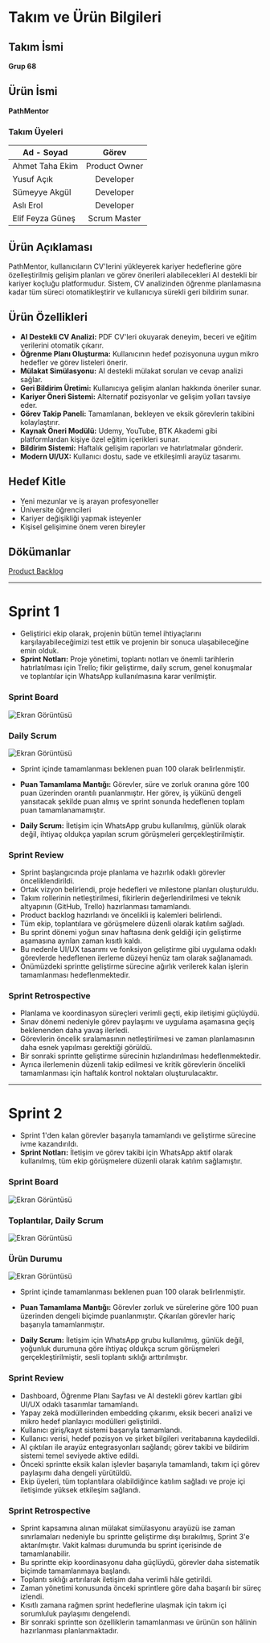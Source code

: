 # Takım ve Ürün Bilgileri
## Takım İsmi
**Grup 68**

## Ürün İsmi
**PathMentor**

### Takım Üyeleri
| Ad - Soyad    | Görev           |
| ------------- |:-------------:|
| Ahmet Taha Ekim    | Product Owner |
| Yusuf Açık    | Developer |
| Sümeyye	Akgül   | Developer |
| Aslı Erol     | Developer |
| Elif Feyza Güneş | Scrum Master      |

## Ürün Açıklaması
PathMentor, kullanıcıların CV'lerini yükleyerek kariyer hedeflerine göre özelleştirilmiş gelişim planları ve görev önerileri alabilecekleri AI destekli bir kariyer koçluğu platformudur. Sistem, CV analizinden öğrenme planlamasına kadar tüm süreci otomatikleştirir ve kullanıcıya sürekli geri bildirim sunar.

## Ürün Özellikleri

- **AI Destekli CV Analizi:** PDF CV'leri okuyarak deneyim, beceri ve eğitim verilerini otomatik çıkarır.
- **Öğrenme Planı Oluşturma:** Kullanıcının hedef pozisyonuna uygun mikro hedefler ve görev listeleri önerir.
- **Mülakat Simülasyonu:** AI destekli mülakat soruları ve cevap analizi sağlar.
- **Geri Bildirim Üretimi:** Kullanıcıya gelişim alanları hakkında öneriler sunar.
- **Kariyer Öneri Sistemi:** Alternatif pozisyonlar ve gelişim yolları tavsiye eder.
- **Görev Takip Paneli:** Tamamlanan, bekleyen ve eksik görevlerin takibini kolaylaştırır.
- **Kaynak Öneri Modülü:** Udemy, YouTube, BTK Akademi gibi platformlardan kişiye özel eğitim içerikleri sunar.
- **Bildirim Sistemi:** Haftalık gelişim raporları ve hatırlatmalar gönderir.
- **Modern UI/UX:** Kullanıcı dostu, sade ve etkileşimli arayüz tasarımı.

## Hedef Kitle
- Yeni mezunlar ve iş arayan profesyoneller
- Üniversite öğrencileri
- Kariyer değişikliği yapmak isteyenler
- Kişisel gelişimine önem veren bireyler
  
## Dökümanlar
[Product Backlog](https://docs.google.com/document/d/1sP4ATmXhpBwG6lLdbFl9Ap5QrwLwr3Z1ELlGYSy_xB0/edit?tab=t.0)


  ---
# Sprint 1
*  Geliştirici ekip olarak, projenin bütün temel ihtiyaçlarını karşılayabileceğimizi test ettik ve projenin bir sonuca ulaşabileceğine emin olduk.
* **Sprint Notları:** Proje yönetimi, toplantı notları ve önemli tarihlerin hatırlatılması için Trello; fikir geliştirme, daily scrum, genel konuşmalar ve toplantılar için WhatsApp kullanılmasına karar verilmiştir.
  
### Sprint Board
![Ekran Görüntüsü](./Ekran%20görüntüsü%202025-07-06%20205854.png)
### Daily Scrum
![Ekran Görüntüsü](./Adsız%20tasarım.png)

* Sprint içinde tamamlanması beklenen puan 100 olarak belirlenmiştir.
  
* **Puan Tamamlama Mantığı:** Görevler, süre ve zorluk oranına göre 100 puan üzerinden orantılı puanlanmıştır. Her görev, iş yükünü dengeli yansıtacak şekilde puan almış ve sprint sonunda hedeflenen toplam puan tamamlanamamıştır.
* **Daily Scrum:** İletişim için WhatsApp grubu kullanılmış, günlük olarak değil, ihtiyaç oldukça yapılan scrum görüşmeleri gerçekleştirilmiştir.

### Sprint Review

- Sprint başlangıcında proje planlama ve hazırlık odaklı görevler önceliklendirildi.
- Ortak vizyon belirlendi, proje hedefleri ve milestone planları oluşturuldu.
- Takım rollerinin netleştirilmesi, fikirlerin değerlendirilmesi ve teknik altyapının (GitHub, Trello) hazırlanması tamamlandı.
- Product backlog hazırlandı ve öncelikli iş kalemleri belirlendi.
- Tüm ekip, toplantılara ve görüşmelere düzenli olarak katılım sağladı.
- Bu sprint dönemi yoğun sınav haftasına denk geldiği için geliştirme aşamasına ayrılan zaman kısıtlı kaldı.
- Bu nedenle UI/UX tasarımı ve fonksiyon geliştirme gibi uygulama odaklı görevlerde hedeflenen ilerleme düzeyi henüz tam olarak sağlanamadı.
- Önümüzdeki sprintte geliştirme sürecine ağırlık verilerek kalan işlerin tamamlanması hedeflenmektedir.

### Sprint Retrospective

- Planlama ve koordinasyon süreçleri verimli geçti, ekip iletişimi güçlüydü.
- Sınav dönemi nedeniyle görev paylaşımı ve uygulama aşamasına geçiş beklenenden daha yavaş ilerledi.
- Görevlerin öncelik sıralamasının netleştirilmesi ve zaman planlamasının daha esnek yapılması gerektiği görüldü.
- Bir sonraki sprintte geliştirme sürecinin hızlandırılması hedeflenmektedir.
- Ayrıca ilerlemenin düzenli takip edilmesi ve kritik görevlerin öncelikli tamamlanması için haftalık kontrol noktaları oluşturulacaktır.

---

# Sprint 2

* Sprint 1'den kalan görevler başarıyla tamamlandı ve geliştirme sürecine ivme kazandırıldı.  
* **Sprint Notları:** İletişim ve görev takibi için WhatsApp aktif olarak kullanılmış, tüm ekip görüşmelere düzenli olarak katılım sağlamıştır.

### Sprint Board  
![Ekran Görüntüsü](./Ekran%20g%C3%B6r%C3%BCnt%C3%BCs%C3%BC%202025-07-20%20220428.png)
### Toplantılar, Daily Scrum
![Ekran Görüntüsü](./2.png)
### Ürün Durumu
![Ekran Görüntüsü](./3.png)

* Sprint içinde tamamlanması beklenen puan 100 olarak belirlenmiştir.

* **Puan Tamamlama Mantığı:** Görevler zorluk ve sürelerine göre 100 puan üzerinden dengeli biçimde puanlanmıştır. Çıkarılan görevler hariç başarıyla tamamlanmıştır.

* **Daily Scrum:** İletişim için WhatsApp grubu kullanılmış, günlük değil, yoğunluk durumuna göre ihtiyaç oldukça scrum görüşmeleri gerçekleştirilmiştir, sesli toplantı sıklığı arttırılmıştır.

### Sprint Review

- Dashboard, Öğrenme Planı Sayfası ve AI destekli görev kartları gibi UI/UX odaklı tasarımlar tamamlandı.
- Yapay zekâ modüllerinden embedding çıkarımı, eksik beceri analizi ve mikro hedef planlayıcı modülleri geliştirildi.
- Kullanıcı giriş/kayıt sistemi başarıyla tamamlandı.
- Kullanıcı verisi, hedef pozisyon ve şirket bilgileri veritabanına kaydedildi.
- AI çıktıları ile arayüz entegrasyonları sağlandı; görev takibi ve bildirim sistemi temel seviyede aktive edildi.
- Önceki sprintte eksik kalan işlevler başarıyla tamamlandı, takım içi görev paylaşımı daha dengeli yürütüldü.
- Ekip üyeleri, tüm toplantılara olabildiğince katılım sağladı ve proje içi iletişimde yüksek etkileşim sağlandı.

### Sprint Retrospective

- Sprint kapsamına alınan mülakat simülasyonu arayüzü ise zaman sınırlamaları nedeniyle bu sprintte geliştirme dışı bırakılmış, Sprint 3'e aktarılmıştır. Vakit kalması durumunda bu sprint içerisinde de tamamlanabilir.
- Bu sprintte ekip koordinasyonu daha güçlüydü, görevler daha sistematik biçimde tamamlanmaya başlandı.
- Toplantı sıklığı artırılarak iletişim daha verimli hâle getirildi.
- Zaman yönetimi konusunda önceki sprintlere göre daha başarılı bir süreç izlendi.
- Kısıtlı zamana rağmen sprint hedeflerine ulaşmak için takım içi sorumluluk paylaşımı dengelendi.
- Bir sonraki sprintte son özelliklerin tamamlanması ve ürünün son hâlinin hazırlanması planlanmaktadır.

